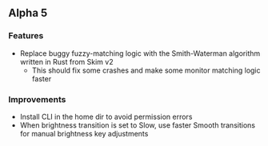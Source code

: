 ## Alpha 5

### Features

* Replace buggy fuzzy-matching logic with the Smith-Waterman algorithm written in Rust from Skim v2
    * This should fix some crashes and make some monitor matching logic faster

### Improvements

* Install CLI in the home dir to avoid permission errors
* When brightness transition is set to Slow, use faster Smooth transitions for manual brightness key adjustments